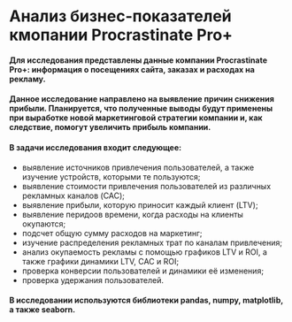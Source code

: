 # Анализ бизнес-показателей кмопании Procrastinate Pro+


#### Для исследования представлены данные компании Procrastinate Pro+: информация о посещениях сайта, заказах и расходах на рекламу. 


#### Данное исследование направлено на выявление причин снижения прибыли. Планируется, что полученные выводы будут применены при выработке новой маркетинговой стратегии компании и, как следствие, помогут увеличить прибыль компании.


#### В задачи исследования входит следующее:
   - выявление источников привлечения пользователей, а также изучение устройств, которыми те пользуются;
   - выявление стоимости привлечения пользователей из различных рекламных каналов (CAC);
   - выявление прибыли, которую приносит каждый клиент (LTV);
   - выявление перидоов времени, когда расходы на клиенты окупаются;
   - подсчет общую сумму расходов на маркетинг;
   - изучение распределения рекламных трат по каналам привлечения;
   - анализ окупаемость рекламы c помощью графиков LTV и ROI, а также графики динамики LTV, CAC и ROI;
   - проверка конверсии пользователей и динамики её изменения;
   - проверка удержания пользователей.


#### В исследовании используются библиотеки pandas, numpy, matplotlib, а также seaborn. 
